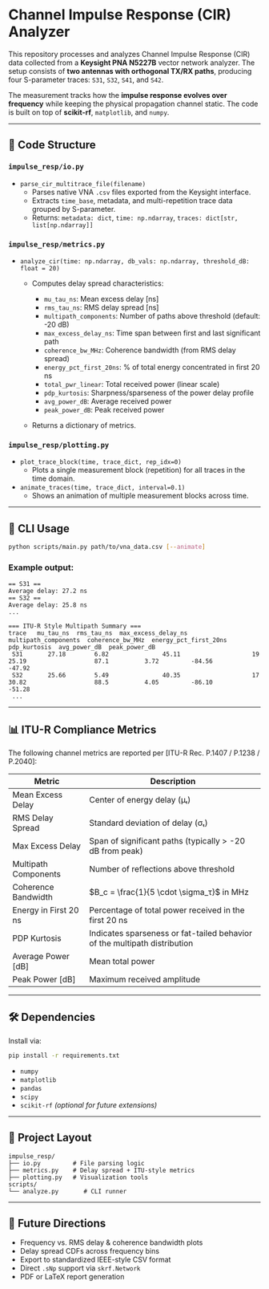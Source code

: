 # Channel Impulse Response (CIR) Analyzer

This repository processes and analyzes Channel Impulse Response (CIR) data collected from a **Keysight PNA N5227B** vector network analyzer. The setup consists of **two antennas with orthogonal TX/RX paths**, producing four S-parameter traces: `S31`, `S32`, `S41`, and `S42`.

The measurement tracks how the **impulse response evolves over frequency** while keeping the physical propagation channel static. The code is built on top of **scikit-rf**, `matplotlib`, and `numpy`.

---

## 🧩 Code Structure

### `impulse_resp/io.py`
- `parse_cir_multitrace_file(filename)`
  - Parses native VNA `.csv` files exported from the Keysight interface.
  - Extracts `time_base`, metadata, and multi-repetition trace data grouped by S-parameter.
  - Returns: `metadata: dict`, `time: np.ndarray`, `traces: dict[str, list[np.ndarray]]`

### `impulse_resp/metrics.py`
- `analyze_cir(time: np.ndarray, db_vals: np.ndarray, threshold_dB: float = 20)`
  - Computes delay spread characteristics:
    - `mu_tau_ns`: Mean excess delay [ns]
    - `rms_tau_ns`: RMS delay spread [ns]
    - `multipath_components`: Number of paths above threshold (default: -20 dB)
    - `max_excess_delay_ns`: Time span between first and last significant path
    - `coherence_bw_MHz`: Coherence bandwidth (from RMS delay spread)
    - `energy_pct_first_20ns`: % of total energy concentrated in first 20 ns
    - `total_pwr_linear`: Total received power (linear scale)
    - `pdp_kurtosis`: Sharpness/sparseness of the power delay profile
    - `avg_power_dB`: Average received power
    - `peak_power_dB`: Peak received power

  - Returns a dictionary of metrics.

### `impulse_resp/plotting.py`
- `plot_trace_block(time, trace_dict, rep_idx=0)`
  - Plots a single measurement block (repetition) for all traces in the time domain.
- `animate_traces(time, trace_dict, interval=0.1)`
  - Shows an animation of multiple measurement blocks across time.

---

## 🚀 CLI Usage

```bash
python scripts/main.py path/to/vna_data.csv [--animate]
````

### Example output:

```
== S31 ==
Average delay: 27.2 ns
== S32 ==
Average delay: 25.8 ns
...

=== ITU-R Style Multipath Summary ===
trace   mu_tau_ns  rms_tau_ns  max_excess_delay_ns  multipath_components  coherence_bw_MHz  energy_pct_first_20ns  pdp_kurtosis  avg_power_dB  peak_power_dB
 S31       27.18        6.82               45.11                    19              25.19                   87.1          3.72         -84.56          -47.92
 S32       25.66        5.49               40.35                    17              30.82                   88.5          4.05         -86.10          -51.28
 ...
```

---

## 📊 ITU-R Compliance Metrics

The following channel metrics are reported per \[ITU-R Rec. P.1407 / P.1238 / P.2040]:

| Metric                | Description                                                               |
| --------------------- | ------------------------------------------------------------------------- |
| Mean Excess Delay     | Center of energy delay (μₜ)                                               |
| RMS Delay Spread      | Standard deviation of delay (σₜ)                                          |
| Max Excess Delay      | Span of significant paths (typically > -20 dB from peak)                  |
| Multipath Components  | Number of reflections above threshold                                     |
| Coherence Bandwidth   | $B_c = \frac{1}{5 \cdot \sigma_τ}$ in MHz                                 |
| Energy in First 20 ns | Percentage of total power received in the first 20 ns                     |
| PDP Kurtosis          | Indicates sparseness or fat-tailed behavior of the multipath distribution |
| Average Power \[dB]   | Mean total power                                                          |
| Peak Power \[dB]      | Maximum received amplitude                                                |

---

## 🛠 Dependencies

Install via:

```bash
pip install -r requirements.txt
```

* `numpy`
* `matplotlib`
* `pandas`
* `scipy`
* `scikit-rf` *(optional for future extensions)*

---

## 📁 Project Layout

```
impulse_resp/
├── io.py         # File parsing logic
├── metrics.py    # Delay spread + ITU-style metrics
├── plotting.py   # Visualization tools
scripts/
└── analyze.py       # CLI runner
```

---

## 📌 Future Directions

* Frequency vs. RMS delay & coherence bandwidth plots
* Delay spread CDFs across frequency bins
* Export to standardized IEEE-style CSV format
* Direct `.sNp` support via `skrf.Network`
* PDF or LaTeX report generation
